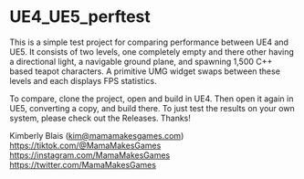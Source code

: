 # UE4_UE5_perftest

This is a simple test project for comparing performance between UE4 and UE5. It consists of two levels, one completely empty and there other having a directional light, a navigable ground plane, and spawning 1,500 C++ based teapot characters. A primitive UMG widget swaps between these levels and each displays FPS statistics.

To compare, clone the project, open and build in UE4. Then open it again in UE5, converting a copy, and build there. To just test the results on your own system, please check out the Releases. Thanks!

Kimberly Blais (kim@mamamakesgames.com)<br>
https://tiktok.com/@MamaMakesGames<br>
https://instagram.com/MamaMakesGames<br>
https://twitter.com/MamaMakesGames

